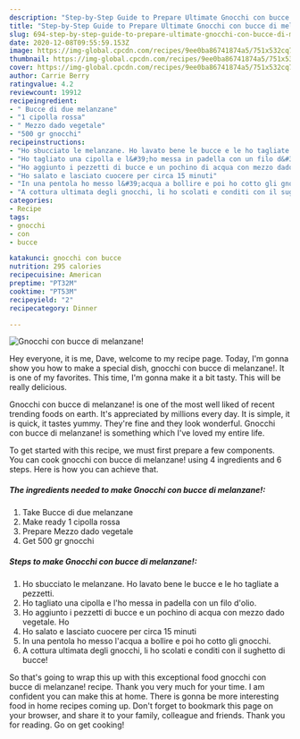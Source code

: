 ```yaml
---
description: "Step-by-Step Guide to Prepare Ultimate Gnocchi con bucce di melanzane!"
title: "Step-by-Step Guide to Prepare Ultimate Gnocchi con bucce di melanzane!"
slug: 694-step-by-step-guide-to-prepare-ultimate-gnocchi-con-bucce-di-melanzane
date: 2020-12-08T09:55:59.153Z
image: https://img-global.cpcdn.com/recipes/9ee0ba86741874a5/751x532cq70/gnocchi-con-bucce-di-melanzane-recipe-main-photo.jpg
thumbnail: https://img-global.cpcdn.com/recipes/9ee0ba86741874a5/751x532cq70/gnocchi-con-bucce-di-melanzane-recipe-main-photo.jpg
cover: https://img-global.cpcdn.com/recipes/9ee0ba86741874a5/751x532cq70/gnocchi-con-bucce-di-melanzane-recipe-main-photo.jpg
author: Carrie Berry
ratingvalue: 4.2
reviewcount: 19912
recipeingredient:
- " Bucce di due melanzane"
- "1 cipolla rossa"
- " Mezzo dado vegetale"
- "500 gr gnocchi"
recipeinstructions:
- "Ho sbucciato le melanzane. Ho lavato bene le bucce e le ho tagliate a pezzetti."
- "Ho tagliato una cipolla e l&#39;ho messa in padella con un filo d&#39;olio."
- "Ho aggiunto i pezzetti di bucce e un pochino di acqua con mezzo dado vegetale. Ho"
- "Ho salato e lasciato cuocere per circa 15 minuti"
- "In una pentola ho messo l&#39;acqua a bollire e poi ho cotto gli gnocchi."
- "A cottura ultimata degli gnocchi, li ho scolati e conditi con il sughetto di bucce!"
categories:
- Recipe
tags:
- gnocchi
- con
- bucce

katakunci: gnocchi con bucce 
nutrition: 295 calories
recipecuisine: American
preptime: "PT32M"
cooktime: "PT53M"
recipeyield: "2"
recipecategory: Dinner

---
```



![Gnocchi con bucce di melanzane!](https://img-global.cpcdn.com/recipes/9ee0ba86741874a5/751x532cq70/gnocchi-con-bucce-di-melanzane-recipe-main-photo.jpg)

Hey everyone, it is me, Dave, welcome to my recipe page. Today, I'm gonna show you how to make a special dish, gnocchi con bucce di melanzane!. It is one of my favorites. This time, I'm gonna make it a bit tasty. This will be really delicious.

Gnocchi con bucce di melanzane! is one of the most well liked of recent trending foods on earth. It's appreciated by millions every day. It is simple, it is quick, it tastes yummy. They're fine and they look wonderful. Gnocchi con bucce di melanzane! is something which I've loved my entire life.




To get started with this recipe, we must first prepare a few components. You can cook gnocchi con bucce di melanzane! using 4 ingredients and 6 steps. Here is how you can achieve that.

<!--inarticleads1-->

##### The ingredients needed to make Gnocchi con bucce di melanzane!:

1. Take  Bucce di due melanzane
1. Make ready 1 cipolla rossa
1. Prepare  Mezzo dado vegetale
1. Get 500 gr gnocchi




<!--inarticleads2-->

##### Steps to make Gnocchi con bucce di melanzane!:

1. Ho sbucciato le melanzane. Ho lavato bene le bucce e le ho tagliate a pezzetti.
1. Ho tagliato una cipolla e l&#39;ho messa in padella con un filo d&#39;olio.
1. Ho aggiunto i pezzetti di bucce e un pochino di acqua con mezzo dado vegetale. Ho
1. Ho salato e lasciato cuocere per circa 15 minuti
1. In una pentola ho messo l&#39;acqua a bollire e poi ho cotto gli gnocchi.
1. A cottura ultimata degli gnocchi, li ho scolati e conditi con il sughetto di bucce!




So that's going to wrap this up with this exceptional food gnocchi con bucce di melanzane! recipe. Thank you very much for your time. I am confident you can make this at home. There is gonna be more interesting food in home recipes coming up. Don't forget to bookmark this page on your browser, and share it to your family, colleague and friends. Thank you for reading. Go on get cooking!
